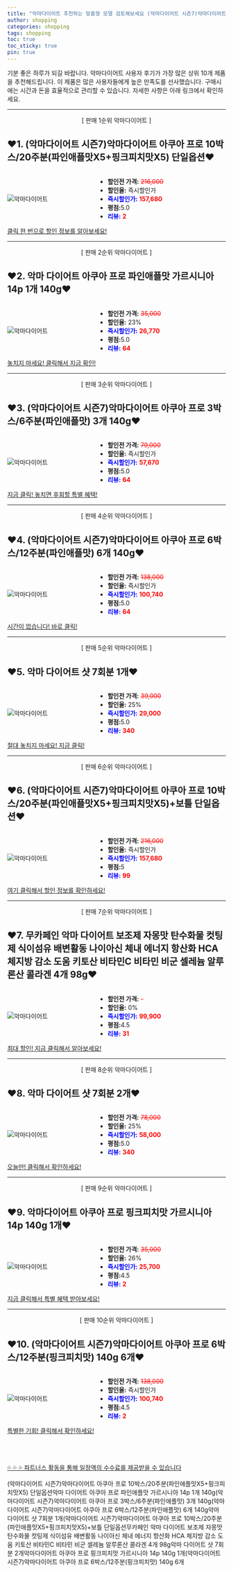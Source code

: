```yaml
---
title: "악마다이어트 추천하는 맞춤형 모델 검토해보세요 (악마다이어트 시즌7)악마다이어트 아쿠아 프로 10박스/20주분(파인애플맛X5+핑크피치맛X5)"
author: shopping
categories: shopping
tags: shopping
toc: true
toc_sticky: true
pin: true
---
```

기분 좋은 하루가 되길 바랍니다.  악마다이어트 사용자 후기가 가장 많은 상위 10개 제품을 추천해드립니다. 이 제품은 많은 사용자들에게 높은 만족도를 선사했습니다. 구매시에는 시간과 돈을 효율적으로 관리할 수 있습니다. 자세한 사항은 아래 링크에서 확인하세요.

---
<p class="toplist" style="margin: 0 auto; display: block; width: fit-content;">[ 판매 1순위 악마다이어트 ]</p>

<h2><strong>❤️1. (악마다이어트 시즌7)악마다이어트 아쿠아 프로 10박스/20주분(파인애플맛X5+핑크피치맛X5) 단일옵션❤️</strong></h2>

<div style="display: flex; align-items: center;">
    <div style="flex: 0.4;">
        <img src="https://thumbnail8.coupangcdn.com/thumbnails/remote/230x230ex/image/vendor_inventory/0dab/58dbcd42e25f5ccabe7d073e44b4edbcb6f25ed9f2a5ae4d3ec70988fc8c.jpg" alt="악마다이어트" style="max-width: 100%;">
    </div>
    <div style="flex: 0.6; margin-left: 10px;">
        <ul>
            <li><strong>할인전 가격:</strong> <del style="color: red;">216,000</del></li>
            <li><strong>할인율:</strong> 즉시할인가</li>
            <li><span style='color:blue'><strong>즉시할인가:</strong></span> <span style='color:red'><strong>157,680</strong></span></li>
            <li><strong>평점:</strong>5.0</li>
            <li><span style='color:blue'><strong>리뷰:</strong></span> <span style='color:red'><strong>2</strong></span></li>
        </ul>
    </div>
</div>
<div class="center">
    <a href="https://selin100587.github.io?lptag=AF9450613&subid=githubio&pageKey=8204770375&traceid=V0-153&itemId=23531212751&vendorItemId=90557509874" class="myButton">
        클릭 한 번으로 할인 정보를 알아보세요!
    </a>
</div>


---
<p class="toplist" style="margin: 0 auto; display: block; width: fit-content;">[ 판매 2순위 악마다이어트 ]</p>

<h2><strong>❤️2. 악마 다이어트 아쿠아 프로 파인애플맛 가르시니아 14p 1개 140g❤️</strong></h2>

<div style="display: flex; align-items: center;">
    <div style="flex: 0.4;">
        <img src="https://thumbnail6.coupangcdn.com/thumbnails/remote/230x230ex/image/retail/images/948720619976879-e5fbf940-0633-43d0-b3e7-8c2d2f53f55a.jpg" alt="악마다이어트" style="max-width: 100%;">
    </div>
    <div style="flex: 0.6; margin-left: 10px;">
        <ul>
            <li><strong>할인전 가격:</strong> <del style="color: red;">35,000</del></li>
            <li><strong>할인율:</strong> 23%</li>
            <li><span style='color:blue'><strong>즉시할인가:</strong></span> <span style='color:red'><strong>26,770</strong></span></li>
            <li><strong>평점:</strong>5.0</li>
            <li><span style='color:blue'><strong>리뷰:</strong></span> <span style='color:red'><strong>64</strong></span></li>
        </ul>
    </div>
</div>
<div class="center">
    <a href="https://selin100587.github.io?lptag=AF9450613&subid=githubio&pageKey=7759829464&traceid=V0-153&itemId=20923010722&vendorItemId=88809962159" class="myButton">
        놓치지 마세요! 클릭해서 지금 확인!
    </a>
</div>


---
<p class="toplist" style="margin: 0 auto; display: block; width: fit-content;">[ 판매 3순위 악마다이어트 ]</p>

<h2><strong>❤️3. (악마다이어트 시즌7)악마다이어트 아쿠아 프로 3박스/6주분(파인애플맛) 3개 140g❤️</strong></h2>

<div style="display: flex; align-items: center;">
    <div style="flex: 0.4;">
        <img src="https://thumbnail7.coupangcdn.com/thumbnails/remote/230x230ex/image/vendor_inventory/32c4/30437f96ac116b22b736947ca2003c4a8016d4b34540faa7b50fe6374df8.jpg" alt="악마다이어트" style="max-width: 100%;">
    </div>
    <div style="flex: 0.6; margin-left: 10px;">
        <ul>
            <li><strong>할인전 가격:</strong> <del style="color: red;">79,000</del></li>
            <li><strong>할인율:</strong> 즉시할인가</li>
            <li><span style='color:blue'><strong>즉시할인가:</strong></span> <span style='color:red'><strong>57,670</strong></span></li>
            <li><strong>평점:</strong>5.0</li>
            <li><span style='color:blue'><strong>리뷰:</strong></span> <span style='color:red'><strong>64</strong></span></li>
        </ul>
    </div>
</div>
<div class="center">
    <a href="https://selin100587.github.io?lptag=AF9450613&subid=githubio&pageKey=7759829464&traceid=V0-153&itemId=23531175454&vendorItemId=90557473440" class="myButton">
        지금 클릭! 놓치면 후회할 특별 혜택!
    </a>
</div>


---
<p class="toplist" style="margin: 0 auto; display: block; width: fit-content;">[ 판매 4순위 악마다이어트 ]</p>

<h2><strong>❤️4. (악마다이어트 시즌7)악마다이어트 아쿠아 프로 6박스/12주분(파인애플맛) 6개 140g❤️</strong></h2>

<div style="display: flex; align-items: center;">
    <div style="flex: 0.4;">
        <img src="https://thumbnail9.coupangcdn.com/thumbnails/remote/230x230ex/image/vendor_inventory/4847/ba992357a8cf4dc1da10f46e8f3db8ddd35d73fe2113de2bd283d8120980.jpg" alt="악마다이어트" style="max-width: 100%;">
    </div>
    <div style="flex: 0.6; margin-left: 10px;">
        <ul>
            <li><strong>할인전 가격:</strong> <del style="color: red;">138,000</del></li>
            <li><strong>할인율:</strong> 즉시할인가</li>
            <li><span style='color:blue'><strong>즉시할인가:</strong></span> <span style='color:red'><strong>100,740</strong></span></li>
            <li><strong>평점:</strong>5.0</li>
            <li><span style='color:blue'><strong>리뷰:</strong></span> <span style='color:red'><strong>64</strong></span></li>
        </ul>
    </div>
</div>
<div class="center">
    <a href="https://selin100587.github.io?lptag=AF9450613&subid=githubio&pageKey=7759829464&traceid=V0-153&itemId=23531175778&vendorItemId=90557474023" class="myButton">
        시간이 없습니다! 바로 클릭!
    </a>
</div>


---
<p class="toplist" style="margin: 0 auto; display: block; width: fit-content;">[ 판매 5순위 악마다이어트 ]</p>

<h2><strong>❤️5. 악마 다이어트 샷 7회분 1개❤️</strong></h2>

<div style="display: flex; align-items: center;">
    <div style="flex: 0.4;">
        <img src="https://thumbnail8.coupangcdn.com/thumbnails/remote/230x230ex/image/retail/images/1548010840495690-d54c2a29-4668-4dde-a727-4728dcd157d5.jpg" alt="악마다이어트" style="max-width: 100%;">
    </div>
    <div style="flex: 0.6; margin-left: 10px;">
        <ul>
            <li><strong>할인전 가격:</strong> <del style="color: red;">39,000</del></li>
            <li><strong>할인율:</strong> 25%</li>
            <li><span style='color:blue'><strong>즉시할인가:</strong></span> <span style='color:red'><strong>29,000</strong></span></li>
            <li><strong>평점:</strong>5.0</li>
            <li><span style='color:blue'><strong>리뷰:</strong></span> <span style='color:red'><strong>340</strong></span></li>
        </ul>
    </div>
</div>
<div class="center">
    <a href="https://selin100587.github.io?lptag=AF9450613&subid=githubio&pageKey=8032527537&traceid=V0-153&itemId=22464889441&vendorItemId=89507989564" class="myButton">
        절대 놓치지 마세요! 지금 클릭!
    </a>
</div>


---
<p class="toplist" style="margin: 0 auto; display: block; width: fit-content;">[ 판매 6순위 악마다이어트 ]</p>

<h2><strong>❤️6. (악마다이어트 시즌7)악마다이어트 아쿠아 프로 10박스/20주분(파인애플맛X5+핑크피치맛X5)+보틀 단일옵션❤️</strong></h2>

<div style="display: flex; align-items: center;">
    <div style="flex: 0.4;">
        <img src="https://thumbnail8.coupangcdn.com/thumbnails/remote/230x230ex/image/vendor_inventory/1c56/d5f68c414be73b6d3b50bd2bbc641d588921c56be771165f4224be9670a6.jpg" alt="악마다이어트" style="max-width: 100%;">
    </div>
    <div style="flex: 0.6; margin-left: 10px;">
        <ul>
            <li><strong>할인전 가격:</strong> <del style="color: red;">216,000</del></li>
            <li><strong>할인율:</strong> 즉시할인가</li>
            <li><span style='color:blue'><strong>즉시할인가:</strong></span> <span style='color:red'><strong>157,680</strong></span></li>
            <li><strong>평점:</strong>5</li>
            <li><span style='color:blue'><strong>리뷰:</strong></span> <span style='color:red'><strong>99</strong></span></li>
        </ul>
    </div>
</div>
<div class="center">
    <a href="https://selin100587.github.io?lptag=AF9450613&subid=githubio&pageKey=8220650089&traceid=V0-153&itemId=23626636340&vendorItemId=90652156103" class="myButton">
        여기 클릭해서 할인 정보를 확인하세요!
    </a>
</div>


---
<p class="toplist" style="margin: 0 auto; display: block; width: fit-content;">[ 판매 7순위 악마다이어트 ]</p>

<h2><strong>❤️7. 무카페인 악마 다이어트 보조제 자몽맛 탄수화물 컷팅제 식이섬유 배변활동 나이아신 체내 에너지 항산화 HCA 체지방 감소 도움 키토산 비타민C 비타민 비군 셀레늄 알루론산 콜라겐 4개 98g❤️</strong></h2>

<div style="display: flex; align-items: center;">
    <div style="flex: 0.4;">
        <img src="https://thumbnail7.coupangcdn.com/thumbnails/remote/230x230ex/image/vendor_inventory/0a15/83bb9cffba4ce5ae9411bc72880adab5b6dd3b931638cce172ec10d4b49d.jpg" alt="악마다이어트" style="max-width: 100%;">
    </div>
    <div style="flex: 0.6; margin-left: 10px;">
        <ul>
            <li><strong>할인전 가격:</strong> <del style="color: red;">-</del></li>
            <li><strong>할인율:</strong> 0%</li>
            <li><span style='color:blue'><strong>즉시할인가:</strong></span> <span style='color:red'><strong>99,900</strong></span></li>
            <li><strong>평점:</strong>4.5</li>
            <li><span style='color:blue'><strong>리뷰:</strong></span> <span style='color:red'><strong>31</strong></span></li>
        </ul>
    </div>
</div>
<div class="center">
    <a href="https://selin100587.github.io?lptag=AF9450613&subid=githubio&pageKey=6651747592&traceid=V0-153&itemId=16755407337&vendorItemId=83936949727" class="myButton">
        최대 할인! 지금 클릭해서 알아보세요!
    </a>
</div>


---
<p class="toplist" style="margin: 0 auto; display: block; width: fit-content;">[ 판매 8순위 악마다이어트 ]</p>

<h2><strong>❤️8. 악마 다이어트 샷 7회분 2개❤️</strong></h2>

<div style="display: flex; align-items: center;">
    <div style="flex: 0.4;">
        <img src="https://thumbnail9.coupangcdn.com/thumbnails/remote/230x230ex/image/retail/images/2366983773161201-5559d4ef-e03a-42b4-8468-41799b3dbfac.png" alt="악마다이어트" style="max-width: 100%;">
    </div>
    <div style="flex: 0.6; margin-left: 10px;">
        <ul>
            <li><strong>할인전 가격:</strong> <del style="color: red;">78,000</del></li>
            <li><strong>할인율:</strong> 25%</li>
            <li><span style='color:blue'><strong>즉시할인가:</strong></span> <span style='color:red'><strong>58,000</strong></span></li>
            <li><strong>평점:</strong>5.0</li>
            <li><span style='color:blue'><strong>리뷰:</strong></span> <span style='color:red'><strong>340</strong></span></li>
        </ul>
    </div>
</div>
<div class="center">
    <a href="https://selin100587.github.io?lptag=AF9450613&subid=githubio&pageKey=8032527537&traceid=V0-153&itemId=22894639830&vendorItemId=89929178331" class="myButton">
        오늘만! 클릭해서 확인하세요!
    </a>
</div>


---
<p class="toplist" style="margin: 0 auto; display: block; width: fit-content;">[ 판매 9순위 악마다이어트 ]</p>

<h2><strong>❤️9. 악마다이어트 아쿠아 프로 핑크피치맛 가르시니아 14p 140g 1개❤️</strong></h2>

<div style="display: flex; align-items: center;">
    <div style="flex: 0.4;">
        <img src="https://thumbnail7.coupangcdn.com/thumbnails/remote/230x230ex/image/retail/images/112891134337987-c927edf3-acf7-4fb5-98c2-8d31b37bc47a.jpg" alt="악마다이어트" style="max-width: 100%;">
    </div>
    <div style="flex: 0.6; margin-left: 10px;">
        <ul>
            <li><strong>할인전 가격:</strong> <del style="color: red;">35,000</del></li>
            <li><strong>할인율:</strong> 26%</li>
            <li><span style='color:blue'><strong>즉시할인가:</strong></span> <span style='color:red'><strong>25,700</strong></span></li>
            <li><strong>평점:</strong>4.5</li>
            <li><span style='color:blue'><strong>리뷰:</strong></span> <span style='color:red'><strong>2</strong></span></li>
        </ul>
    </div>
</div>
<div class="center">
    <a href="https://selin100587.github.io?lptag=AF9450613&subid=githubio&pageKey=8158602146&traceid=V0-153&itemId=23251942094&vendorItemId=90284347205" class="myButton">
        지금 클릭해서 특별 혜택 받아보세요!
    </a>
</div>


---
<p class="toplist" style="margin: 0 auto; display: block; width: fit-content;">[ 판매 10순위 악마다이어트 ]</p>

<h2><strong>❤️10. (악마다이어트 시즌7)악마다이어트 아쿠아 프로 6박스/12주분(핑크피치맛) 140g 6개❤️</strong></h2>

<div style="display: flex; align-items: center;">
    <div style="flex: 0.4;">
        <img src="https://thumbnail8.coupangcdn.com/thumbnails/remote/230x230ex/image/vendor_inventory/eb40/3c7aca626209faff8171dad7ffb8de050a7b65f560dc72288a67bc66f81a.jpg" alt="악마다이어트" style="max-width: 100%;">
    </div>
    <div style="flex: 0.6; margin-left: 10px;">
        <ul>
            <li><strong>할인전 가격:</strong> <del style="color: red;">138,000</del></li>
            <li><strong>할인율:</strong> 즉시할인가</li>
            <li><span style='color:blue'><strong>즉시할인가:</strong></span> <span style='color:red'><strong>100,740</strong></span></li>
            <li><strong>평점:</strong>4.5</li>
            <li><span style='color:blue'><strong>리뷰:</strong></span> <span style='color:red'><strong>2</strong></span></li>
        </ul>
    </div>
</div>
<div class="center">
    <a href="https://selin100587.github.io?lptag=AF9450613&subid=githubio&pageKey=8158602146&traceid=V0-153&itemId=23531175067&vendorItemId=90557473135" class="myButton">
        특별한 기회! 클릭해서 확인하세요!
    </a>
</div>

<br><br><br>[💦 💦 💦 파트너스 활동을 통해 일정액의 수수료를 제공받을 수 있습니다](https://link.coupang.com/a/bcpT2c)<br><br>(악마다이어트 시즌7)악마다이어트 아쿠아 프로 10박스/20주분(파인애플맛X5+핑크피치맛X5) 단일옵션악마 다이어트 아쿠아 프로 파인애플맛 가르시니아 14p 1개 140g(악마다이어트 시즌7)악마다이어트 아쿠아 프로 3박스/6주분(파인애플맛) 3개 140g(악마다이어트 시즌7)악마다이어트 아쿠아 프로 6박스/12주분(파인애플맛) 6개 140g악마 다이어트 샷 7회분 1개(악마다이어트 시즌7)악마다이어트 아쿠아 프로 10박스/20주분(파인애플맛X5+핑크피치맛X5)+보틀 단일옵션무카페인 악마 다이어트 보조제 자몽맛 탄수화물 컷팅제 식이섬유 배변활동 나이아신 체내 에너지 항산화 HCA 체지방 감소 도움 키토산 비타민C 비타민 비군 셀레늄 알루론산 콜라겐 4개 98g악마 다이어트 샷 7회분 2개악마다이어트 아쿠아 프로 핑크피치맛 가르시니아 14p 140g 1개(악마다이어트 시즌7)악마다이어트 아쿠아 프로 6박스/12주분(핑크피치맛) 140g 6개